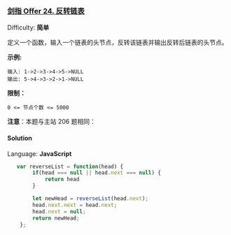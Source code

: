 ### [剑指 Offer 24\. 反转链表](https://leetcode-cn.com/problems/fan-zhuan-lian-biao-lcof/)

Difficulty: **简单**


定义一个函数，输入一个链表的头节点，反转该链表并输出反转后链表的头节点。

**示例:**

```
输入: 1->2->3->4->5->NULL
输出: 5->4->3->2->1->NULL
```

**限制：**

`0 <= 节点个数 <= 5000`

**注意**：本题与主站 206 题相同：


#### Solution

Language: **JavaScript**

```JavaScript
​   var reverseList = function(head) {
        if(head === null || head.next === null) {
            return head
        }

        let newHead = reverseList(head.next);
        head.next.next = head.next;
        head.next = null;
        return newHead;
    };
```